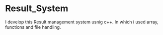 # Result_System
I develop this Result management system usnig c++. In which i used array, functions and file handling.
